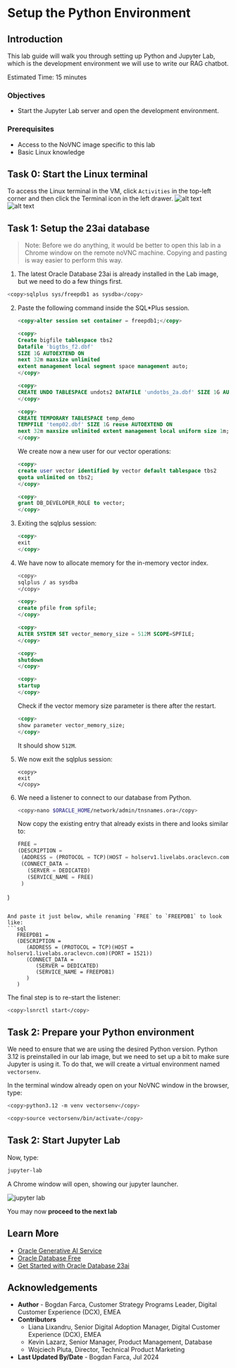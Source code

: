 # Setup the Python Environment

## Introduction

This lab guide will walk you through setting up Python and Jupyter Lab, which is the development environment we will use to write our RAG chatbot.

Estimated Time: 15 minutes

### Objectives

* Start the Jupyter Lab server and open the development environment.

### Prerequisites

* Access to the NoVNC image specific to this lab
* Basic Linux knowledge

## Task 0: Start the Linux terminal
To access the Linux terminal in the VM, click `Activities` in the top-left corner and then click the Terminal icon in the left drawer.
![alt text](images/image2.png)
![alt text](images/image1.png)

## Task 1: Setup the 23ai database
> Note: Before we do anything, it would be better to open this lab in a Chrome window on the remote noVNC machine. Copying and pasting is way easier to perform this way.

1. The latest Oracle Database 23ai is already installed in the Lab image, but we need to do a few things first.

```bash
<copy>sqlplus sys/freepdb1 as sysdba</copy>
```

2. Paste the following command inside the SQL*Plus session.

   ```sql
   <copy>alter session set container = freepdb1;</copy>
   ```
   ```sql
   <copy>
   Create bigfile tablespace tbs2  
   Datafile 'bigtbs_f2.dbf'  
   SIZE 1G AUTOEXTEND ON  
   next 32m maxsize unlimited
   extent management local segment space management auto;
   </copy>
   ``` 
   ```sql
   <copy>
   CREATE UNDO TABLESPACE undots2 DATAFILE 'undotbs_2a.dbf' SIZE 1G AUTOEXTEND ON RETENTION GUARANTEE;
   </copy>
   ```
   ```sql
   <copy>
   CREATE TEMPORARY TABLESPACE temp_demo  
   TEMPFILE 'temp02.dbf' SIZE 1G reuse AUTOEXTEND ON  
   next 32m maxsize unlimited extent management local uniform size 1m;
   </copy>
   ```

   We create now a new user for our vector operations:
   ```sql
   <copy>
   create user vector identified by vector default tablespace tbs2  
   quota unlimited on tbs2;
   </copy>
   ```
   ```sql
   <copy>
   grant DB_DEVELOPER_ROLE to vector;
   </copy>
   ```

3. Exiting the sqlplus session:
   ```sql
   <copy>
   exit
   </copy>
   ```

4. We have now to allocate memory for the in-memory vector index.
   ```bash
   <copy>
   sqlplus / as sysdba
   </copy>
   ```
   ```sql
   <copy>
   create pfile from spfile;
   </copy>
   ```
   ```sql
   <copy>
   ALTER SYSTEM SET vector_memory_size = 512M SCOPE=SPFILE;
   </copy>
   ```
   ```sql
   <copy>
   shutdown
   </copy>
   ```
   ```sql
   <copy>
   startup
   </copy>
   ```
   
   Check if the vector memory size parameter is there after the restart.
   ```sql
   <copy>
   show parameter vector_memory_size;
   </copy>
   ```
   It should show `512M`.


5. We now exit the sqlplus session:
   ```
   <copy>
   exit
   </copy>
   ```
6. We need a listener to connect to our database from Python.

   ```bash
   <copy>nano $ORACLE_HOME/network/admin/tnsnames.ora</copy>
   ```

   Now copy the existing entry that already exists in there and looks similar to:

   ```sql
   FREE =
   (DESCRIPTION =
    (ADDRESS = (PROTOCOL = TCP)(HOST = holserv1.livelabs.oraclevcn.com)(PORT = 1521))
    (CONNECT_DATA =
      (SERVER = DEDICATED)
      (SERVICE_NAME = FREE)
    )
  )
   ```

   And paste it just below, while renaming `FREE` to `FREEPDB1` to look like:
   ```sql
      FREEPDB1 =
      (DESCRIPTION =
         (ADDRESS = (PROTOCOL = TCP)(HOST = holserv1.livelabs.oraclevcn.com)(PORT = 1521))
         (CONNECT_DATA =
            (SERVER = DEDICATED)
            (SERVICE_NAME = FREEPDB1)
         )
      )
   ```
   The final step is to re-start the listener:
   ```bash
   <copy>lsnrctl start</copy>
   ```

## Task 2: Prepare your Python environment
We need to ensure that we are using the desired Python version. Python 3.12 is preinstalled in our lab image, but we need to set up a bit to make sure Jupyter is using it. To do that, we will create a virtual environment named `vectorsenv`.

In the terminal window already open on your NoVNC window in the browser, type:

   ```bash
   <copy>python3.12 -m venv vectorsenv</copy>
   ```
   ```bash
   <copy>source vectorsenv/bin/activate</copy>
   ```

## Task 2: Start Jupyter Lab
Now, type:

```bash
jupyter-lab
```

A Chrome window will open, showing our jupyter launcher.

![jupyter lab](images/image7.png)



You may now **proceed to the next lab**

## Learn More
* [Oracle Generative AI Service](https://www.oracle.com/artificial-intelligence/generative-ai/generative-ai-service/)
* [Oracle Database Free](https://www.oracle.com/database/free/)
* [Get Started with Oracle Database 23ai](https://www.oracle.com/ro/database/free/get-started/)

## Acknowledgements
* **Author** - Bogdan Farca, Customer Strategy Programs Leader, Digital Customer Experience (DCX), EMEA
* **Contributors** 
   - Liana Lixandru, Senior Digital Adoption Manager, Digital Customer Experience (DCX), EMEA
   - Kevin Lazarz, Senior Manager, Product Management, Database
   - Wojciech Pluta, Director, Technical Product Marketing
* **Last Updated By/Date** -  Bogdan Farca, Jul 2024